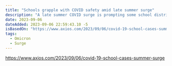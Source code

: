 ```yaml
---
title: "Schools grapple with COVID safety amid late summer surge"
description: "A late summer COVID surge is prompting some school districts to reinstate safety measures, as they try to protect student and teacher health without risking further disruptions to learning."
date: 2023-09-06
dateAdded: 2023-09-06 22:59:43.10 -5
isBasedOn: "https://www.axios.com/2023/09/06/covid-19-school-cases-summer-surge"
tags:
  - Omicron
  - Surge
---
```


https://www.axios.com/2023/09/06/covid-19-school-cases-summer-surge
